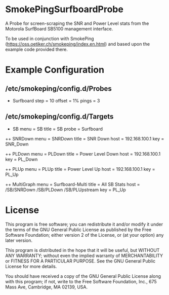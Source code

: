 # SmokePingSurfboardProbe
A Probe for screen-scraping the SNR and Power Level stats from the Motorola SurfBoard SB5100 management interface. 

To be used in conjunction with SmokePing (https://oss.oetiker.ch/smokeping/index.en.html) and based upon the example code provided there.

# Example Configuration

## /etc/smokeping/config.d/Probes
  + Surfboard
  step = 10
  offset = 1%
  pings = 3

##  /etc/smokeping/config.d/Targets
  + SB
  menu = SB
  title = SB
  probe = Surfboard

  ++ SNRDown
  menu = SNRDown
  title = SNR Down
  host = 192.168.100.1
  key = SNR_Down

  ++ PLDown
  menu = PLDown
  title = Power Level Down
  host = 192.168.100.1
  key = PL_Down

  ++ PLUp
  menu = PLUp
  title = Power Level Up
  host = 192.168.100.1
  key = PL_Up

  ++ MultiGraph
  menu = Surfboard-Multi
  title = All SB Stats
  host = /SB/SNRDown /SB/PLDown /SB/PLUpstream
  key = PL_Up

# License
This program is free software; you can redistribute it and/or modify it under the terms of the GNU General Public License as published by the Free Software Foundation; either version 2 of the
License, or (at your option) any later version.

This program is distributed in the hope that it will be useful, but WITHOUT ANY WARRANTY; without even the implied warranty of MERCHANTABILITY or FITNESS FOR A PARTICULAR PURPOSE.  See the GNU
General Public License for more details.

You should have received a copy of the GNU General Public License along with this program; if not, write to the Free Software Foundation, Inc., 675 Mass Ave, Cambridge, MA 02139, USA.

